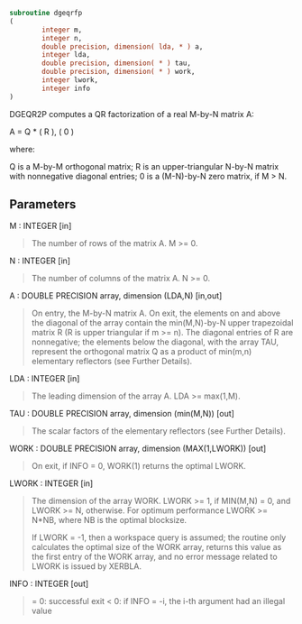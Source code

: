 ```fortran
subroutine dgeqrfp
(
        integer m,
        integer n,
        double precision, dimension( lda, * ) a,
        integer lda,
        double precision, dimension( * ) tau,
        double precision, dimension( * ) work,
        integer lwork,
        integer info
)
```

DGEQR2P computes a QR factorization of a real M-by-N matrix A:

A = Q * ( R ),
( 0 )

where:

Q is a M-by-M orthogonal matrix;
R is an upper-triangular N-by-N matrix with nonnegative diagonal
entries;
0 is a (M-N)-by-N zero matrix, if M > N.

## Parameters
M : INTEGER [in]
> The number of rows of the matrix A.  M >= 0.

N : INTEGER [in]
> The number of columns of the matrix A.  N >= 0.

A : DOUBLE PRECISION array, dimension (LDA,N) [in,out]
> On entry, the M-by-N matrix A.
> On exit, the elements on and above the diagonal of the array
> contain the min(M,N)-by-N upper trapezoidal matrix R (R is
> upper triangular if m >= n). The diagonal entries of R
> are nonnegative; the elements below the diagonal,
> with the array TAU, represent the orthogonal matrix Q as a
> product of min(m,n) elementary reflectors (see Further
> Details).

LDA : INTEGER [in]
> The leading dimension of the array A.  LDA >= max(1,M).

TAU : DOUBLE PRECISION array, dimension (min(M,N)) [out]
> The scalar factors of the elementary reflectors (see Further
> Details).

WORK : DOUBLE PRECISION array, dimension (MAX(1,LWORK)) [out]
> On exit, if INFO = 0, WORK(1) returns the optimal LWORK.

LWORK : INTEGER [in]
> The dimension of the array WORK.
> LWORK >= 1, if MIN(M,N) = 0, and LWORK >= N, otherwise.
> For optimum performance LWORK >= N*NB, where NB is
> the optimal blocksize.
> 
> If LWORK = -1, then a workspace query is assumed; the routine
> only calculates the optimal size of the WORK array, returns
> this value as the first entry of the WORK array, and no error
> message related to LWORK is issued by XERBLA.

INFO : INTEGER [out]
> = 0:  successful exit
> < 0:  if INFO = -i, the i-th argument had an illegal value
